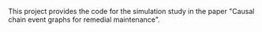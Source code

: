 This project provides the code for the simulation study in the paper "Causal chain event graphs for remedial maintenance".
